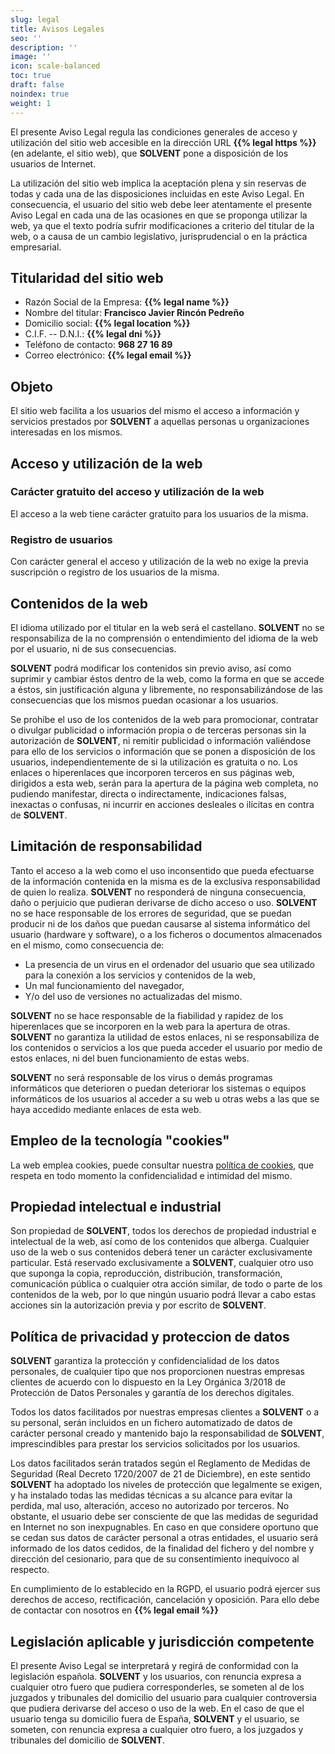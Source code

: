 ```yaml
---
slug: legal
title: Avisos Legales
seo: ''
description: ''
image: ''
icon: scale-balanced
toc: true
draft: false
noindex: true
weight: 1
---
```


El presente Aviso Legal regula las condiciones generales de acceso y utilización del sitio web accesible en la dirección URL **{{% legal https %}}** (en adelante, el sitio web), que **SOLVENT** pone a disposición de los usuarios de Internet.

La utilización del sitio web implica la aceptación plena y sin reservas de todas y cada una de las disposiciones incluidas en este Aviso Legal. En consecuencia, el usuario del sitio web debe leer atentamente el presente Aviso Legal en cada una de las ocasiones en que se proponga utilizar la web, ya que el texto podría sufrir modificaciones a criterio del titular de la web, o a causa de un cambio legislativo, jurisprudencial o en la práctica empresarial.

## Titularidad del sitio web

- Razón Social de la Empresa: **{{% legal name %}}**
- Nombre del titular: **Francisco Javier Rincón Pedreño**
- Domicilio social: **{{% legal location %}}**
- C.I.F. -- D.N.I.: **{{% legal dni %}}**
- Teléfono de contacto: **968 27 16 89**
- Correo electrónico: **{{% legal email %}}**

## Objeto

El sitio web facilita a los usuarios del mismo el acceso a información y servicios prestados por **SOLVENT** a aquellas personas u organizaciones interesadas en los mismos.

## Acceso y utilización de la web

### Carácter gratuito del acceso y utilización de la web

El acceso a la web tiene carácter gratuito para los usuarios de la misma.

### Registro de usuarios

Con carácter general el acceso y utilización de la web no exige la previa suscripción o registro de los usuarios de la misma.

## Contenidos de la web

El idioma utilizado por el titular en la web será el castellano. **SOLVENT** no se responsabiliza de la no comprensión o entendimiento del idioma de la web por el usuario, ni de sus consecuencias.

**SOLVENT** podrá modificar los contenidos sin previo aviso, así como suprimir y cambiar éstos dentro de la web, como la forma en que se accede a éstos, sin justificación alguna y libremente, no responsabilizándose de las consecuencias que los mismos puedan ocasionar a los usuarios.

Se prohíbe el uso de los contenidos de la web para promocionar, contratar o divulgar publicidad o información propia o de terceras personas sin la autorización de **SOLVENT**, ni remitir publicidad o información valiéndose para ello de los servicios o información que se ponen a disposición de los usuarios, independientemente de si la utilización es gratuita o no.
Los enlaces o hiperenlaces que incorporen terceros en sus páginas web, dirigidos a esta web, serán para la apertura de la página web completa, no pudiendo manifestar, directa o indirectamente, indicaciones falsas, inexactas o confusas, ni incurrir en acciones desleales o ilícitas en contra de **SOLVENT**.

## Limitación de responsabilidad

Tanto el acceso a la web como el uso inconsentido que pueda efectuarse de la información contenida en la misma es de la exclusiva responsabilidad de quien lo realiza. **SOLVENT** no responderá de ninguna consecuencia, daño o perjuicio que pudieran derivarse de dicho acceso o uso. **SOLVENT** no se hace responsable de los errores de seguridad, que se puedan producir ni de los daños que puedan causarse al sistema informático del usuario (hardware y software), o a los ficheros o documentos almacenados en el mismo, como consecuencia de:

- La presencia de un virus en el ordenador del usuario que sea utilizado para la conexión a los servicios y contenidos de la web,
- Un mal funcionamiento del navegador,
- Y/o del uso de versiones no actualizadas del mismo.

**SOLVENT** no se hace responsable de la fiabilidad y rapidez de los hiperenlaces que se incorporen en la web para la apertura de otras. **SOLVENT** no garantiza la utilidad de estos enlaces, ni se responsabiliza de los contenidos o servicios a los que pueda acceder el usuario por medio de estos enlaces, ni del buen funcionamiento de estas webs.

**SOLVENT** no será responsable de los virus o demás programas informáticos que deterioren o puedan deteriorar los sistemas o equipos informáticos de los usuarios al acceder a su web u otras webs a las que se haya accedido mediante enlaces de esta web.

## Empleo de la tecnología "cookies"

La web emplea cookies, puede consultar nuestra [política de cookies](/cookies/), que respeta en todo momento la confidencialidad e intimidad del mismo.

## Propiedad intelectual e industrial

Son propiedad de **SOLVENT**, todos los derechos de propiedad industrial e intelectual de la web, así como de los contenidos que alberga. Cualquier uso de la web o sus contenidos deberá tener un carácter exclusivamente particular. Está reservado exclusivamente a **SOLVENT**, cualquier otro uso que suponga la copia, reproducción, distribución, transformación, comunicación pública o cualquier otra acción similar, de todo o parte de los contenidos de la web, por lo que ningún usuario podrá llevar a cabo estas acciones sin la autorización previa y por escrito de **SOLVENT**.

## Política de privacidad y proteccion de datos

**SOLVENT** garantiza la protección y confidencialidad de los datos personales, de cualquier tipo que nos proporcionen nuestras empresas clientes de acuerdo con lo dispuesto en la Ley Orgánica 3/2018 de Protección de Datos Personales y garantía de los derechos digitales.

Todos los datos facilitados por nuestras empresas clientes a **SOLVENT** o a su personal, serán incluidos en un fichero automatizado de datos de carácter personal creado y mantenido bajo la responsabilidad de **SOLVENT**, imprescindibles para prestar los servicios solicitados por los usuarios.

Los datos facilitados serán tratados según el Reglamento de Medidas de Seguridad (Real Decreto 1720/2007 de 21 de Diciembre), en este sentido **SOLVENT** ha adoptado los niveles de protección que legalmente se exigen, y ha instalado todas las medidas técnicas a su alcance para evitar la perdida, mal uso, alteración, acceso no autorizado por terceros. No obstante, el usuario debe ser consciente de que las medidas de seguridad en Internet no son inexpugnables. En caso en que considere oportuno que se cedan sus datos de carácter personal a otras entidades, el usuario será informado de los datos cedidos, de la finalidad del fichero y del nombre y dirección del cesionario, para que de su consentimiento inequívoco al respecto.

En cumplimiento de lo establecido en la RGPD, el usuario podrá ejercer sus derechos de acceso, rectificación, cancelación y oposición. Para ello debe de contactar con nosotros en **{{% legal email %}}**

## Legislación aplicable y jurisdicción competente

El presente Aviso Legal se interpretará y regirá de conformidad con la legislación española. **SOLVENT** y los usuarios, con renuncia expresa a cualquier otro fuero que pudiera corresponderles, se someten al de los juzgados y tribunales del domicilio del usuario para cualquier controversia que pudiera derivarse del acceso o uso de la web. En el caso de que el usuario tenga su domicilio fuera de España, **SOLVENT** y el usuario, se someten, con renuncia expresa a cualquier otro fuero, a los juzgados y tribunales del domicilio de **SOLVENT**.
